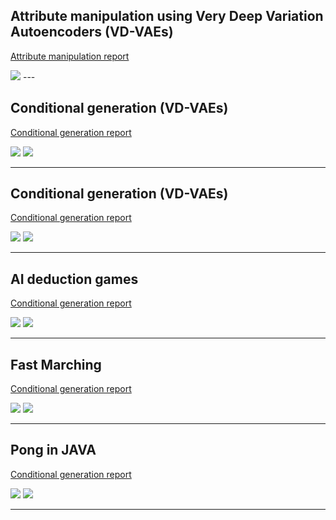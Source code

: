 
## Attribute manipulation using Very Deep Variation Autoencoders (VD-VAEs)
[Attribute manipulation report](/pdf/Attribute_manipulation.pdf)

<img src="images/image14.png?raw=true"/>
---

## Conditional generation (VD-VAEs)
[Conditional generation report](/pdf/Conditional_generation.pdf)

<img src="images/image5.png?raw=true"/>
<img src="images/image7.png?raw=true"/>

---

## Conditional generation (VD-VAEs)
[Conditional generation report](/pdf/Conditional_generation.pdf)

<img src="images/image5.png?raw=true"/>
<img src="images/image7.png?raw=true"/>

---

## AI deduction games
[Conditional generation report](/pdf/Conditional_generation.pdf)

<img src="images/image5.png?raw=true"/>
<img src="images/image7.png?raw=true"/>

---

## Fast Marching
[Conditional generation report](/pdf/Conditional_generation.pdf)

<img src="images/image5.png?raw=true"/>
<img src="images/image7.png?raw=true"/>

---

## Pong in JAVA
[Conditional generation report](/pdf/Conditional_generation.pdf)

<img src="images/image5.png?raw=true"/>
<img src="images/image7.png?raw=true"/>

---

